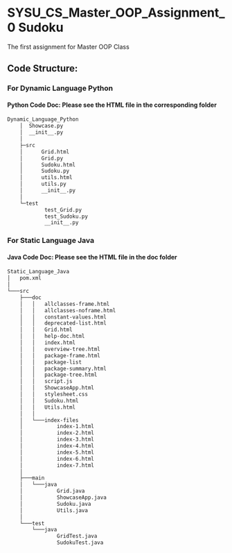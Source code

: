 # SYSU_CS_Master_OOP_Assignment_0 Sudoku
The first assignment for Master OOP Class



## Code Structure:
### For Dynamic Language Python
#### Python Code Doc: Please see the HTML file in the corresponding folder
```bash
Dynamic_Language_Python
    │  Showcase.py
    │  __init__.py
    │
    ├─src
    │      Grid.html
    │      Grid.py
    │      Sudoku.html
    │      Sudoku.py
    │      utils.html
    │      utils.py
    │      __init__.py
    │
    └─test
            test_Grid.py
            test_Sudoku.py
            __init__.py
```

### For Static Language Java
#### Java Code Doc: Please see the HTML file in the doc folder
```bash
Static_Language_Java
│   pom.xml
│
└───src
    ├───doc
    │   │   allclasses-frame.html
    │   │   allclasses-noframe.html
    │   │   constant-values.html
    │   │   deprecated-list.html
    │   │   Grid.html
    │   │   help-doc.html
    │   │   index.html
    │   │   overview-tree.html
    │   │   package-frame.html
    │   │   package-list
    │   │   package-summary.html
    │   │   package-tree.html
    │   │   script.js
    │   │   ShowcaseApp.html
    │   │   stylesheet.css
    │   │   Sudoku.html
    │   │   Utils.html
    │   │
    │   └───index-files
    │           index-1.html
    │           index-2.html
    │           index-3.html
    │           index-4.html
    │           index-5.html
    │           index-6.html
    │           index-7.html
    │
    ├───main
    │   └───java
    │           Grid.java
    │           ShowcaseApp.java
    │           Sudoku.java
    │           Utils.java
    │
    └───test
        └───java
                GridTest.java
                SudokuTest.java
```